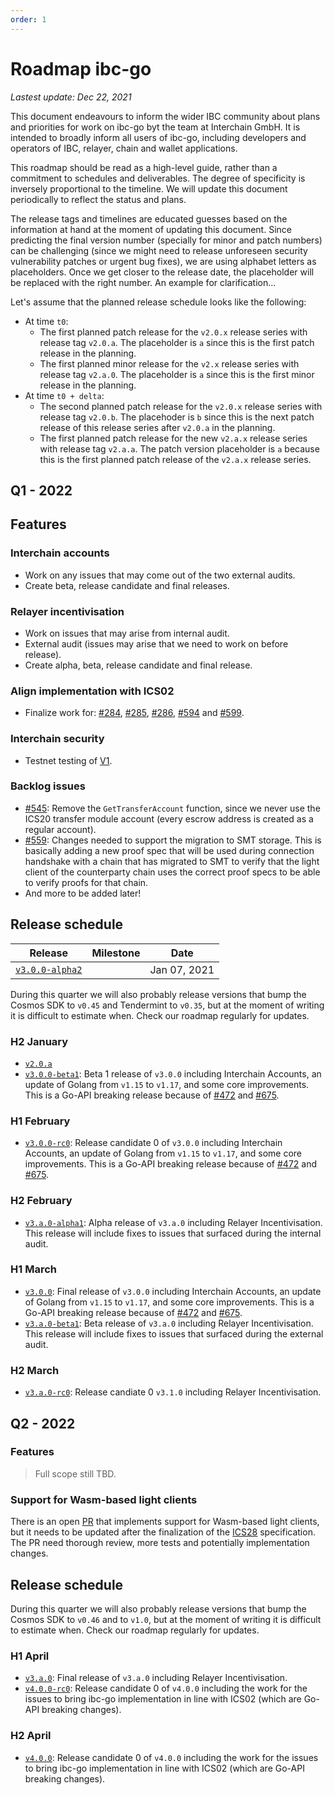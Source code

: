 ```yaml
---
order: 1
---
```


# Roadmap ibc-go

_Lastest update: Dec 22, 2021_

This document endeavours to inform the wider IBC community about plans and priorities for work on ibc-go byt the team at Interchain GmbH. It is intended to broadly inform all users of ibc-go, including developers and operators of IBC, relayer, chain and wallet applications.

This roadmap should be read as a high-level guide, rather than a commitment to schedules and deliverables. The degree of specificity is inversely proportional to the timeline. We will update this document periodically to reflect the status and plans.

The release tags and timelines are educated guesses based on the information at hand at the moment of updating this document. Since predicting the final version number (specially for minor and patch numbers) can be challenging (since we might need to release unforeseen security vulnerability patches or urgent bug fixes), we are using alphabet letters as placeholders. Once we get closer to the release date, the placeholder will be replaced with the right number. An example for clarification...

Let's assume that the planned release schedule looks like the following:
- At time `t0`:
  - The first planned patch release for the `v2.0.x` release series with release tag `v2.0.a`. The placeholder is `a` since this is the first patch release in the planning.
  - The first planned minor release for the `v2.x` release series with release tag `v2.a.0`. The placeholder is `a` since this is the first minor release in the planning.
- At time `t0 + delta`:
  - The second planned patch release for the `v2.0.x` release series with release tag `v2.0.b`. The placehoder is `b` since this is the next patch release of this release series after `v2.0.a` in the planning.
  - The first planned patch release for the new `v2.a.x` release series with release tag `v2.a.a`. The patch version placeholder is `a` because this is the first planned patch release of the `v2.a.x` release series.

## Q1 - 2022

## Features 

### Interchain accounts 

- Work on any issues that may come out of the two external audits.
- Create beta, release candidate and final releases.

### Relayer incentivisation

- Work on issues that may arise from internal audit.
- External audit (issues may arise that we need to work on before release).
- Create alpha, beta, release candidate and final release.
 
### Align implementation with ICS02

- Finalize work for: [#284](https://github.com/reapchain/ibc-go/issues/284), [#285](https://github.com/reapchain/ibc-go/issues/285), [#286](https://github.com/reapchain/ibc-go/issues/286), [#594](https://github.com/reapchain/ibc-go/issues/594) and [#599](https://github.com/reapchain/ibc-go/issues/599). 

### Interchain security

- Testnet testing of [V1](https://github.com/cosmos/gaia/blob/main/docs/interchain-security.md#v1---full-validator-set).

### Backlog issues

- [#545](https://github.com/reapchain/ibc-go/issues/545): Remove the `GetTransferAccount` function, since we never use the ICS20 transfer module account (every escrow address is created as a regular account).
- [#559](https://github.com/reapchain/ibc-go/issues/559): Changes needed to support the migration to SMT storage. This is basically adding a new proof spec that will be used during connection handshake with a chain that has migrated to SMT to verify that the light client of the counterparty chain uses the correct proof specs to be able to verify proofs for that chain.
- And more to be added later!

## Release schedule

|Release|Milestone|Date|
|-------|---------|----|
|[`v3.0.0-alpha2`](https://github.com/reapchain/ibc-go/releases/tag/v3.0.0-alpha2)||Jan 07, 2021|

During this quarter we will also probably release versions that bump the Cosmos SDK to `v0.45` and Tendermint to `v0.35`, but at the moment of writing it is difficult to estimate when. Check our roadmap regularly for updates.

### H2 January

- [`v2.0.a`](https://github.com/reapchain/ibc-go/milestone/14)
- [`v3.0.0-beta1`](https://github.com/reapchain/ibc-go/milestone/12): Beta 1 release of `v3.0.0` including Interchain Accounts, an update of Golang from `v1.15` to `v1.17`, and some core improvements. This is a Go-API breaking release because of [#472](https://github.com/reapchain/ibc-go/issues/472) and [#675](https://github.com/reapchain/ibc-go/pull/675).

### H1 February

- [`v3.0.0-rc0`](https://github.com/reapchain/ibc-go/milestone/12): Release candidate 0 of `v3.0.0` including Interchain Accounts, an update of Golang from `v1.15` to `v1.17`, and some core improvements. This is a Go-API breaking release because of [#472](https://github.com/reapchain/ibc-go/issues/472) and [#675](https://github.com/reapchain/ibc-go/pull/675).

### H2 February

- [`v3.a.0-alpha1`](https://github.com/reapchain/ibc-go/milestone/16): Alpha release of `v3.a.0` including Relayer Incentivisation. This release will include fixes to issues that surfaced during the internal audit.

### H1 March

- [`v3.0.0`](https://github.com/reapchain/ibc-go/milestone/12): Final release of `v3.0.0` including Interchain Accounts, an update of Golang from `v1.15` to `v1.17`, and some core improvements. This is a Go-API breaking release because of [#472](https://github.com/reapchain/ibc-go/issues/472) and [#675](https://github.com/reapchain/ibc-go/pull/675).
- [`v3.a.0-beta1`](https://github.com/reapchain/ibc-go/milestone/16): Beta release of `v3.a.0` including Relayer Incentivisation. This release will include fixes to issues that surfaced during the external audit.

### H2 March

- [`v3.a.0-rc0`](https://github.com/reapchain/ibc-go/milestone/16): Release candiate 0 `v3.1.0` including Relayer Incentivisation.

## Q2 - 2022

### Features

> Full scope still TBD.

### Support for Wasm-based light clients

There is an open [PR](https://github.com/reapchain/ibc-go/pull/208) that implements support for Wasm-based light clients, but it needs to be updated after the finalization of the [ICS28](https://github.com/cosmos/ibc/tree/master/spec/client/ics-008-wasm-client) specification. The PR need thorough review, more tests and potentially implementation changes.

## Release schedule

During this quarter we will also probably release versions that bump the Cosmos SDK to `v0.46` and to `v1.0`, but at the moment of writing it is difficult to estimate when. Check our roadmap regularly for updates.

### H1 April

- [`v3.a.0`](https://github.com/reapchain/ibc-go/milestone/16): Final release of `v3.a.0` including Relayer Incentivisation.
- [`v4.0.0-rc0`](https://github.com/reapchain/ibc-go/milestone/16): Release candidate 0 of `v4.0.0` including the work for the issues to bring ibc-go implementation in line with ICS02 (which are Go-API breaking changes).

### H2 April

- [`v4.0.0`](https://github.com/reapchain/ibc-go/milestone/16): Release candidate 0 of `v4.0.0` including the work for the issues to bring ibc-go implementation in line with ICS02 (which are Go-API breaking changes).


